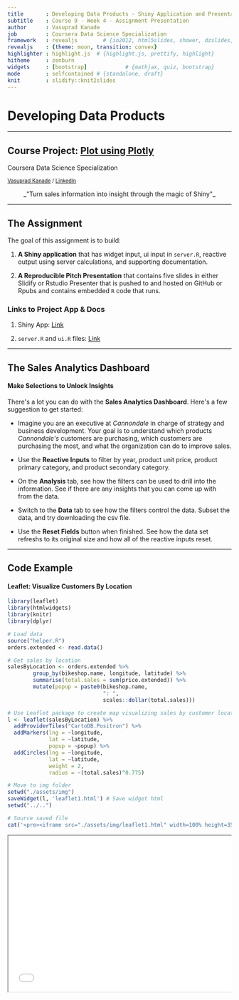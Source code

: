 ```yaml
---
title       : Developing Data Products - Shiny Application and Presentation
subtitle    : Course 9 - Week 4 - Assignment Presentation
author      : Vasuprad Kanade
job         : Coursera Data Science Specialization
framework   : revealjs        # {io2012, html5slides, shower, dzslides, ...}
revealjs    : {theme: moon, transition: convex}
highlighter : highlight.js  # {highlight.js, prettify, highlight}
hitheme     : zenburn
widgets     : [bootstrap]            # {mathjax, quiz, bootstrap}
mode        : selfcontained # {standalone, draft}
knit        : slidify::knit2slides
---
```



# Developing Data Products
---------------------

## Course Project: [Plot using Plotly](https://vasupradkanade.github.io/DevelopingDataProducts_W3/UsingPlotly.html)

Coursera Data Science Specialization

<small> [Vasuprad Kanade](github.com/VasupradKanade) / [LinkedIn](https://www.linkedin.com/in/vasuprad) </small>

<center>
_"Turn sales information into insight through the magic of Shiny"_
</center>


---
## The Assignment 

The goal of this assignment is to build:

1. __A Shiny application__ that has widget input, ui input in `server.R`, reactive output using server calculations, and supporting documentation.

2. __A Reproducible Pitch Presentation__ that contains five slides in either Slidify or Rstudio Presenter that is pushed to and hosted on GitHub or Rpubs and contains embedded `R` code that runs. 

### Links to Project App & Docs

1. Shiny App: [Link](https://vasupradkanade.shinyapps.io/Wk4ShinyApp/)

2. `server.R` and `ui.R` files: [Link](https://github.com/VasupradKanade/ShinyApp) 

---  
## The Sales Analytics Dashboard

#### Make Selections to Unlock Insights

There's a lot you can do with the __Sales Analytics Dashboard__. Here's a few suggestion to get started:

* Imagine you are an executive at _Cannondale_ in charge of strategy and business development. Your goal is to understand which products _Cannondale's_ customers are purchasing, which customers are purchasing the most, and what the organization can do to improve sales.

* Use the __Reactive Inputs__ to filter by year, product unit price, product primary category, and product secondary category. 

* On the __Analysis__ tab, see how the filters can be used to drill into the information. See if there are any insights that you can come up with from the data.

* Switch to the __Data__ tab to see how the filters control the data. Subset the data, and try downloading the csv file. 

* Use the __Reset Fields__ button when finished. See how the data set refreshs to its original size and how all of the reactive inputs reset.

--- 
## Code Example

#### Leaflet: Visualize Customers By Location



```r
library(leaflet)
library(htmlwidgets)
library(knitr)
library(dplyr)

# Load data
source("helper.R")
orders.extended <- read.data()

# Get sales by location
salesByLocation <- orders.extended %>%
        group_by(bikeshop.name, longitude, latitude) %>%
        summarise(total.sales = sum(price.extended)) %>%
        mutate(popup = paste0(bikeshop.name, 
                              ": ", 
                              scales::dollar(total.sales)))

# Use Leaflet package to create map visualizing sales by customer location
l <- leaflet(salesByLocation) %>% 
  addProviderTiles("CartoDB.Positron") %>%
  addMarkers(lng = ~longitude, 
             lat = ~latitude,
             popup = ~popup) %>%
  addCircles(lng = ~longitude, 
             lat = ~latitude, 
             weight = 2,
             radius = ~(total.sales)^0.775)

# Move to img folder
setwd("./assets/img")
saveWidget(l, 'leaflet1.html') # Save widget html
setwd("../..")

# Source saved file
cat('<pre><iframe src="./assets/img/leaflet1.html" width=100% height=350px allowtransparency="true"> </iframe></pre>')
```

<pre><iframe src="./assets/img/leaflet1.html" width=100% height=350px allowtransparency="true"> </iframe></pre>
